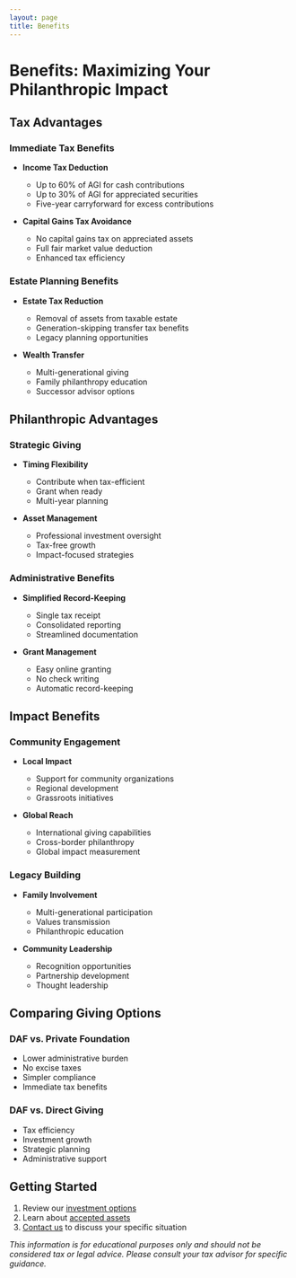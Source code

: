 ```yaml
---
layout: page
title: Benefits
---
```


# Benefits: Maximizing Your Philanthropic Impact

## Tax Advantages

### Immediate Tax Benefits
- **Income Tax Deduction**
  - Up to 60% of AGI for cash contributions
  - Up to 30% of AGI for appreciated securities
  - Five-year carryforward for excess contributions

- **Capital Gains Tax Avoidance**
  - No capital gains tax on appreciated assets
  - Full fair market value deduction
  - Enhanced tax efficiency

### Estate Planning Benefits
- **Estate Tax Reduction**
  - Removal of assets from taxable estate
  - Generation-skipping transfer tax benefits
  - Legacy planning opportunities

- **Wealth Transfer**
  - Multi-generational giving
  - Family philanthropy education
  - Successor advisor options

## Philanthropic Advantages

### Strategic Giving
- **Timing Flexibility**
  - Contribute when tax-efficient
  - Grant when ready
  - Multi-year planning

- **Asset Management**
  - Professional investment oversight
  - Tax-free growth
  - Impact-focused strategies

### Administrative Benefits
- **Simplified Record-Keeping**
  - Single tax receipt
  - Consolidated reporting
  - Streamlined documentation

- **Grant Management**
  - Easy online granting
  - No check writing
  - Automatic record-keeping

## Impact Benefits

### Community Engagement
- **Local Impact**
  - Support for community organizations
  - Regional development
  - Grassroots initiatives

- **Global Reach**
  - International giving capabilities
  - Cross-border philanthropy
  - Global impact measurement

### Legacy Building
- **Family Involvement**
  - Multi-generational participation
  - Values transmission
  - Philanthropic education

- **Community Leadership**
  - Recognition opportunities
  - Partnership development
  - Thought leadership

## Comparing Giving Options

### DAF vs. Private Foundation
- Lower administrative burden
- No excise taxes
- Simpler compliance
- Immediate tax benefits

### DAF vs. Direct Giving
- Tax efficiency
- Investment growth
- Strategic planning
- Administrative support

## Getting Started

1. Review our [investment options](/investment-options)
2. Learn about [accepted assets](/accepted-assets)
3. [Contact us](/contact) to discuss your specific situation

*This information is for educational purposes only and should not be considered tax or legal advice. Please consult your tax advisor for specific guidance.* 